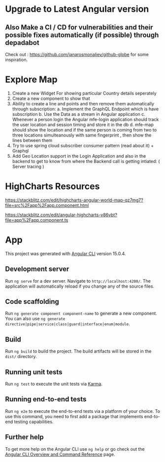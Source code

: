 # Upgrade to Latest Angular version

## Also Make a CI / CD for vulnerabilities and their possible fixes automatically (if possible) through depadabot
Check out : https://github.com/janarosmonaliev/github-globe for some inspiration.
# Explore Map

1. Create a new Widget For showing particular Country details seperately
2. Create a new component to show that
3. Ability to create a line and points and then remove them automatically through subscription:
   a. Implement the GraphQL Endpoint which is have subscription
   b. Use the Data as a stream in Angular application
   c. Whenever a person login the Angular mfe-login application should track the user location and session timing and store it in the db
   d. mfe-map should show the location and if the same person is coming from two to three locations simulteanously with same fingerprint , then show the lines between them
4. Try to use spring cloud subscriber consumer pattern (read about it) + Graphql
5. Add Geo Location support in the Login Application and also in the backend to get to know from where the Backend call is getting intiated: ( Server tracing )

# HighCharts Resources

https://stackblitz.com/edit/highcharts-angular-world-map-qz7mg7?file=src%2Fapp%2Fapp.component.html

https://stackblitz.com/edit/angular-highcharts-v86vbt?file=app%2Fapp.component.ts

# App

This project was generated with [Angular CLI](https://github.com/angular/angular-cli) version 15.0.4.

## Development server

Run `ng serve` for a dev server. Navigate to `http://localhost:4200/`. The application will automatically reload if you change any of the source files.

## Code scaffolding

Run `ng generate component component-name` to generate a new component. You can also use `ng generate directive|pipe|service|class|guard|interface|enum|module`.

## Build

Run `ng build` to build the project. The build artifacts will be stored in the `dist/` directory.

## Running unit tests

Run `ng test` to execute the unit tests via [Karma](https://karma-runner.github.io).

## Running end-to-end tests

Run `ng e2e` to execute the end-to-end tests via a platform of your choice. To use this command, you need to first add a package that implements end-to-end testing capabilities.

## Further help

To get more help on the Angular CLI use `ng help` or go check out the [Angular CLI Overview and Command Reference](https://angular.io/cli) page.
